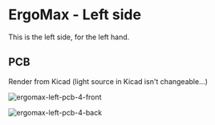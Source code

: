 # ErgoMax - Left side

This is the left side, for the left hand.

## PCB

Render from Kicad (light source in Kicad isn't changeable...)

![ergomax-left-pcb-4-front](https://user-images.githubusercontent.com/2750789/52893955-f0e50480-3156-11e9-8995-2461be4c16e6.PNG)



![ergomax-left-pcb-4-back](https://user-images.githubusercontent.com/2750789/52893954-f0e50480-3156-11e9-8086-11fdf469e5b2.PNG)